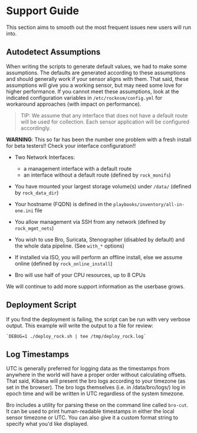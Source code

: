 # Support Guide

This section aims to smooth out the most frequent issues new users will run into.

## Autodetect Assumptions

When writing the scripts to generate default values, we had to make some
assumptions. The defaults are generated according to these assumptions and
should generally work if your sensor aligns with them. That said, these
assumptions will give you a working sensor, but may need some love for higher
performance. If you cannot meet these assumptions, look at the indicated
configuration variables in `/etc/rocknsm/config.yml` for workaround approaches
(with impact on performance).  

> TIP: We assume that any interface that does not have a default route will be used for collection. Each sensor application will be configured accordingly.

**WARNING**: This so far has been the number one problem with a fresh install
for beta testers!! Check your interface configuration!!

* Two Network Interfaces:
    * a management interface with a default route
    * an interface without a default route (defined by `rock_monifs`)

* You have mounted your largest storage volume(s) under `/data/`
(defined by `rock_data_dir`)

* Your hostname (FQDN) is defined in the `playbooks/inventory/all-in-one.ini` file

* You allow management via SSH from any network (defined by `rock_mgmt_nets`)

* You wish to use Bro, Suricata, Stenographer (disabled by default) and the
whole data pipeline. (See `with_*` options)

* If installed via ISO, you will perform an offline install, else we assume
online (defined by `rock_online_install`)

* Bro will use half of your CPU resources, up to 8 CPUs

We will continue to add more support information as the userbase grows.

## Deployment Script
If you find the deployment is failing, the script can be run with very verbose
output.  This example will write the output to a file for review:  

    `DEBUG=1 ./deploy_rock.sh | tee /tmp/deploy_rock.log`


## Log Timestamps

UTC is generally preferred for logging data as the timestamps from anywhere in the world will have a proper order without calculating offsets. That said, Kibana will present the bro logs according to your timezone (as set in the browser). The bro logs themselves (i.e. in /data/bro/logs/) log in epoch time and will be written in UTC regardless of the system timezone.

Bro includes a utility for parsing these on the command line called `bro-cut`. It can be used to print human-readable timestamps in either the local sensor timezone or UTC. You can also give it a custom format string to specify what you'd like displayed.
